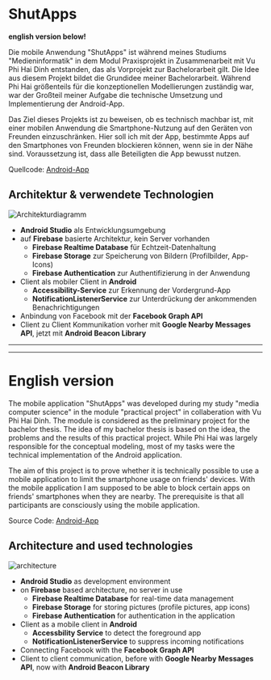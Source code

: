# ShutApps

**english version below!**

Die mobile Anwendung "ShutApps" ist während meines Studiums "Medieninformatik" in dem Modul Praxisprojekt in Zusammenarbeit mit Vu Phi Hai Dinh entstanden,
das als Vorprojekt zur Bachelorarbeit gilt. Die Idee aus diesem Projekt bildet die Grundidee meiner Bachelorarbeit. Während Phi Hai größenteils für die konzeptionellen
Modellierungen zuständig war, war der Großteil meiner Aufgabe die technische Umsetzung und Implementierung der Android-App.

Das Ziel dieses Projekts ist zu beweisen, ob es technisch machbar ist, mit einer mobilen Anwendung die Smartphone-Nutzung auf den Geräten von Freunden einzuschränken.
Hier soll ich mit der App, bestimmte Apps auf den Smartphones von Freunden blockieren können, wenn sie in der Nähe sind. Voraussetzung ist, dass alle Beteiligten die App bewusst nutzen.

Quellcode: [Android-App](https://github.com/ducle07/shutapps/tree/master/ControllingApps)

## Architektur & verwendete Technologien
![Architekturdiagramm](https://github.com/ducle07/shutapps/blob/master/Architektur.png)

* **Android Studio** als Entwicklungsumgebung
* auf **Firebase** basierte Architektur, kein Server vorhanden
  * **Firebase Realtime Database** für Echtzeit-Datenhaltung
  * **Firebase Storage** zur Speicherung von Bildern (Profilbilder, App-Icons)
  * **Firebase Authentication** zur Authentifizierung in der Anwendung
* Client als mobiler Client in **Android**
  * **Accessibility-Service** zur Erkennung der Vordergrund-App
  * **NotificationListenerService** zur Unterdrückung der ankommenden Benachrichtigungen
* Anbindung von Facebook mit der **Facebook Graph API**
* Client zu Client Kommunikation vorher mit **Google Nearby Messages API**, jetzt mit **Android Beacon Library**
                                                               
--------------------
--------------------

# English version

The mobile application "ShutApps" was developed during my study "media computer science" in the module "practical project" in collaberation with Vu Phi Hai Dinh. The module is considered as the preliminary project for the bachelor thesis. The idea of my bachelor thesis is based on the idea, the problems and the results of this practical project. While Phi Hai was largely responsible for the conceptual modeling, most of my tasks were the technical implementation of the Android application.

The aim of this project is to prove whether it is technically possible to use a mobile application to limit the smartphone usage on friends' devices. With the mobile application I am supposed to be able to block certain apps on friends' smartphones when they are nearby. The prerequisite is that all participants are consciously using the mobile application.

Source Code: [Android-App](https://github.com/ducle07/shutapps/tree/master/ControllingApps)

## Architecture and used technologies
![architecture](https://github.com/ducle07/shutapps/blob/master/Architektur.png)

* **Android Studio** as development environment
* on **Firebase** based architecture, no server in use
  * **Firebase Realtime Database** for real-time data management
  * **Firebase Storage** for storing pictures (profile pictures, app icons)
  * **Firebase Authentication** for authentication in the application
* Client as a mobile client in **Android**
  * **Accessbility Service** to detect the foreground app
  * **NotificationListenerService** to suppress incoming notifications
* Connecting Facebook with the **Facebook Graph API**
* Client to client communication, before with **Google Nearby Messages API**, now with **Android Beacon Library**
